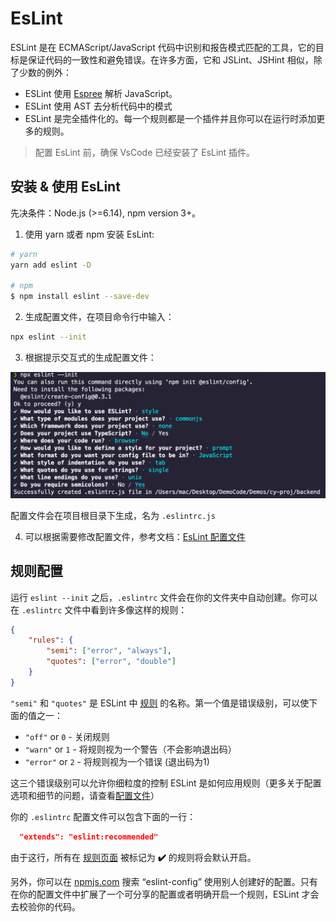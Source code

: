 # EsLint

ESLint 是在 ECMAScript/JavaScript 代码中识别和报告模式匹配的工具，它的目标是保证代码的一致性和避免错误。在许多方面，它和 JSLint、JSHint 相似，除了少数的例外：

- ESLint 使用 [Espree](https://github.com/eslint/espree) 解析 JavaScript。
- ESLint 使用 AST 去分析代码中的模式
- ESLint 是完全插件化的。每一个规则都是一个插件并且你可以在运行时添加更多的规则。

> 配置 EsLint 前，确保 VsCode 已经安装了 EsLint 插件。

## 安装 & 使用 EsLint

先决条件：Node.js (>=6.14), npm version 3+。

1. 使用 yarn 或者 npm 安装 EsLint:

```sh
# yarn
yarn add eslint -D

# npm
$ npm install eslint --save-dev
```

2. 生成配置文件，在项目命令行中输入：

```sh
npx eslint --init
```

3. 根据提示交互式的生成配置文件：

![eslint_conf](../images/eslint_conf.png)

配置文件会在项目根目录下生成，名为 `.eslintrc.js`

4. 可以根据需要修改配置文件，参考文档：[EsLint 配置文件](https://cn.eslint.org/docs/user-guide/configuring)

## 规则配置

运行 `eslint --init` 之后，`.eslintrc` 文件会在你的文件夹中自动创建。你可以在 `.eslintrc` 文件中看到许多像这样的规则：

```json
{
    "rules": {
        "semi": ["error", "always"],
        "quotes": ["error", "double"]
    }
}
```

`"semi"` 和 `"quotes"` 是 ESLint 中 [规则](https://cn.eslint.org/docs/rules/) 的名称。第一个值是错误级别，可以使下面的值之一：

- `"off"` or `0` - 关闭规则
- `"warn"` or `1` - 将规则视为一个警告（不会影响退出码）
- `"error"` or `2` - 将规则视为一个错误 (退出码为1)

这三个错误级别可以允许你细粒度的控制 ESLint 是如何应用规则（更多关于配置选项和细节的问题，请查看[配置文件](https://cn.eslint.org/docs/user-guide/configuring)）

你的 `.eslintrc` 配置文件可以包含下面的一行：

```json
  "extends": "eslint:recommended"
```

由于这行，所有在 [规则页面](https://cn.eslint.org/docs/rules/) 被标记为 **✔️** 的规则将会默认开启。

另外，你可以在 [npmjs.com](https://www.npmjs.com/search?q=eslint-config) 搜索 “eslint-config” 使用别人创建好的配置。只有在你的配置文件中扩展了一个可分享的配置或者明确开启一个规则，ESLint 才会去校验你的代码。

